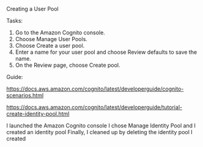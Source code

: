 Creating a User Pool

Tasks: 
1. Go to the Amazon Cognito console. 
2. Choose Manage User Pools.
3. Choose Create a user pool.
4. Enter a name for your user pool and choose Review defaults to save the name.
5. On the Review page, choose Create pool.




Guide:

https://docs.aws.amazon.com/cognito/latest/developerguide/cognito-scenarios.html

https://docs.aws.amazon.com/cognito/latest/developerguide/tutorial-create-identity-pool.html


I launched the Amazon Cognito console
I chose Manage Identity Pool and I created an identity pool
Finally, I cleaned up by deleting the identity pool I created